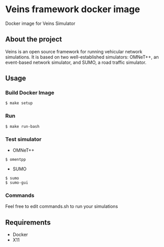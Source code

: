 # Veins framework docker image
Docker image for Veins Simulator
## About the project
Veins is an open source framework for running vehicular network simulations. It is based on two well-established simulators: OMNeT++, an event-based network simulator, and SUMO, a road traffic simulator.
## Usage
### Build Docker Image
```console
$ make setup
```
### Run
```console
$ make run-bash
```
### Test simulator
* OMNeT++
```console
$ omentpp
```
* SUMO
```console
$ sumo
$ sumo-gui
```
### Commands
Feel free to edit commands.sh to run your simulations
## Requirements
* Docker
* X11
